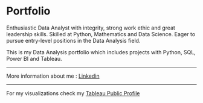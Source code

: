 <h1> Portfolio </h1>

<p> Enthusiastic Data Analyst with integrity, 
strong work ethic and great leadership skills. Skilled at Python, 
Mathematics and Data Science. Eager to pursue entry-level 
positions in the Data Analysis field. </p>
 

<p> This is my Data Analysis portfolio which includes projects with Python, SQL, Power BI and Tableau. </p>
<hr>
More information about me : <a href = "https://www.linkedin.com/in/angelos-mertsemekis"> Linkedin </a>
<hr>
For my visualizations check my <a href = "https://public.tableau.com/profile/angelos"> Tableau Public Profile </a>

